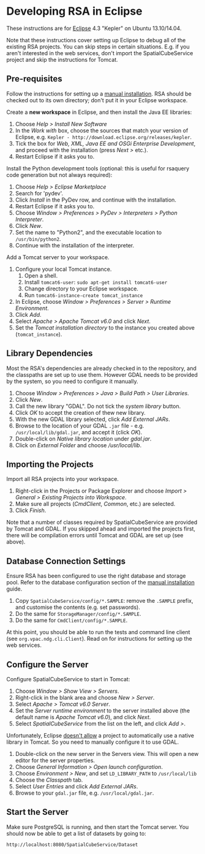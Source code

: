 # Developing RSA in Eclipse

These instructions are for [Eclipse][ecl] 4.3 "Kepler" on Ubuntu 13.10/14.04.

Note that these instructions cover setting up Eclipse to debug all of the
existing RSA projects. You can skip steps in certain situations. E.g. if you
aren't interested in the web services, don't import the SpatialCubeService
project and skip the instructions for Tomcat.

## Pre-requisites

Follow the instructions for setting up a [manual installation][mi]. RSA
should be checked out to its own directory; don't put it in your Eclipse
workspace.

Create a **new workspace** in Eclipse, and then install the Java EE libraries:

1. Choose *Help > Install New Software*
1. In the *Work with* box, choose the sources that match your version of
   Eclipse, e.g. `Kepler - http://download.eclipse.org/releases/kepler`.
1. Tick the box for *Web, XML, Java EE and OSGi Enterprise Development*, and
   proceed with the installation (press *Next >* etc.).
1. Restart Eclipse if it asks you to.

Install the Python development tools (optional: this is useful for rsaquery
code generation but not always required):

1. Choose *Help > Eclipse Marketplace*
1. Search for 'pydev'.
1. Click *Install* in the PyDev row, and continue with the installation.
1. Restart Eclipse if it asks you to.
1. Choose *Window > Preferences > PyDev > Interpreters > Python Interpreter*.
1. Click *New*.
1. Set the name to "Python2", and the executable location to `/usr/bin/python2`.
1. Continue with the installation of the interpreter.

Add a Tomcat server to your workspace.

1. Configure your local Tomcat instance.
    1. Open a shell.
    1. Install `tomcat6-user`: `sudo apt-get install tomcat6-user`
    1. Change directory to your Eclipse workspace.
    1. Run `tomcat6-instance-create tomcat_instance`
1. In Eclipse, choose *Window > Preferences > Server > Runtime Environment*.
1. Click *Add*.
1. Select *Apache > Apache Tomcat v6.0* and click *Next*.
1. Set the *Tomcat installation directory* to the instance you created
   above (`tomcat_instance`).


## Library Dependencies

Most the RSA's dependencies are already checked in to the repository, and the
classpaths are set up to use them. However GDAL needs to be provided by the
system, so you need to configure it manually.

1. Choose *Window > Preferences > Java > Build Path > User Libraries*.
1. Click *New*.
1. Call the new library "GDAL". Do not tick the *system library* button.
1. Click *OK* to accept the creation of thew new library.
1. With the new GDAL library selected, click *Add External JARs*.
1. Browse to the location of your GDAL `.jar` file - e.g.
   `/usr/local/lib/gdal.jar`, and accept it (click *OK*).
1. Double-click on *Native library location* under *gdal.jar*.
1. Click on *External Folder* and choose */usr/local/lib*.


## Importing the Projects

Import all RSA projects into your workspace.

1. Right-click in the Projects or Package Explorer and choose *Import >
   General > Existing Projects into Workspace*.
1. Make sure all projects (*CmdClient*, *Common*, etc.) are selected.
1. Click *Finish*.

Note that a number of classes required by SpatialCubeService are provided by
Tomcat and GDAL. If you skipped ahead and imported the projects first, there
will be compilation errors until Tomcat and GDAL are set up (see above).


## Database Connection Settings

Ensure RSA has been configured to use the right database and storage pool. Refer
to the database configuration section of the [manual installation][mi] guide.

1. Copy `SpatialCubeService/config/*.SAMPLE`: remove the `.SAMPLE` prefix,
   and customise the contents (e.g. set passwords).
1. Do the same for `StorageManager/config/*.SAMPLE`.
1. Do the same for `CmdClient/config/*.SAMPLE`.

At this point, you should be able to run the tests and command line client (see
`org.vpac.ndg.cli.Client`). Read on for instructions for setting up the web
services.


## Configure the Server

Configure SpatialCubeService to start in Tomcat:

1. Choose *Window > Show View > Servers*.
1. Right-click in the blank area and choose *New > Server*.
1. Select *Apache > Tomcat v6.0 Server*.
1. Set the *Server runtime environment* to the server installed above (the
   default name is *Apache Tomcat v6.0*), and click *Next*.
1. Select *SpatialCubeService* from the list on the left, and click *Add >*.

Unfortunately, Eclipse [doesn't allow][eso] a project to automatically use a
native library in Tomcat. So you need to manually configure it to use GDAL.

1. Double-click on the new server in the Servers view. This will open a new
   editor for the server properties.
1. Choose *General Information > Open launch configuration*.
1. Choose *Environment > New*, and set `LD_LIBRARY_PATH` to `/usr/local/lib`
1. Choose the *Classpath* tab.
1. Select *User Entries* and click *Add External JARs*.
1. Browse to your `gdal.jar` file, e.g. `/usr/local/gdal.jar`.

[eso]: http://stackoverflow.com/a/7005867/320036


## Start the Server

Make sure PostgreSQL is running, and then start the Tomcat server. You should
now be able to get a list of datasets by going to:

    http://localhost:8080/SpatialCubeService/Dataset

[ecl]: http://eclipse.org/
[mi]: manual_install.md
